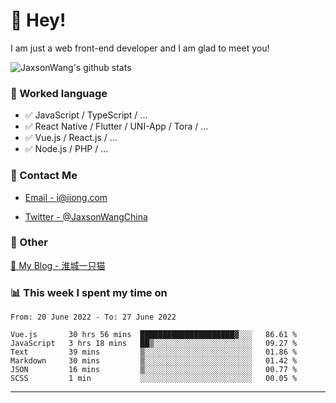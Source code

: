 # 👋 Hey!

I am just a web front-end developer and I am glad to meet you!

![JaxsonWang's github stats](https://github-readme-stats.vercel.app/api?username=JaxsonWang&&show_icons=true&&title_color=1abc9c&&icon_color=1abc9c)


### 📝 Worked language

- ✅ JavaScript / TypeScript / ...
- ✅ React Native / Flutter / UNI-App / Tora / ...
- ✅ Vue.js / React.js / ...
- ✅ Node.js / PHP / ...

### 📮 Contact Me

- [Email - i@iiong.com](mailto:i@iiong.com)

- [Twitter - @JaxsonWangChina](https://twitter.com/JaxsonWangChina)

### 🤪 Other

[📌 My Blog - 淮城一只猫](https://iiong.com)

### 📊 This week I spent my time on

<!--START_SECTION:waka-->

```text
From: 20 June 2022 - To: 27 June 2022

Vue.js       30 hrs 56 mins  █████████████████████▓░░░   86.61 %
JavaScript   3 hrs 18 mins   ██▒░░░░░░░░░░░░░░░░░░░░░░   09.27 %
Text         39 mins         ▒░░░░░░░░░░░░░░░░░░░░░░░░   01.86 %
Markdown     30 mins         ▒░░░░░░░░░░░░░░░░░░░░░░░░   01.42 %
JSON         16 mins         ▒░░░░░░░░░░░░░░░░░░░░░░░░   00.77 %
SCSS         1 min           ░░░░░░░░░░░░░░░░░░░░░░░░░   00.05 %
```

<!--END_SECTION:waka-->

---
